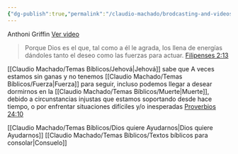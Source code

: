 ```yaml
---
{"dg-publish":true,"permalink":"/claudio-machado/brodcasting-and-videos/dios-nos-llena-de-energia/","tags":["brodcasting","Consuelo"]}
---
```


Anthoni Griffin 
[Ver video](https://www.jw.org/finder?srcid=jwlshare&wtlocale=S&lank=pub-jwbvod25_14_VIDEO)

>Porque Dios es el que, tal como a él le agrada, los llena de energías dándoles tanto el deseo como las fuerzas para actuar. [Filipenses 2:13](https://wol.jw.org/es/wol/b/r4/lp-s/nwtsty/50/2#v=50:2:13)


[[Claudio Machado/Temas Bíblicos/Jehová\|Jehová]] sabe que A veces estamos sin ganas y no tenemos [[Claudio Machado/Temas Bíblicos/Fuerza\|Fuerza]] para seguir, incluso podemos llegar a desear dormirnos en la [[Claudio Machado/Temas Bíblicos/Muerte\|Muerte]], debido a circunstancias injustas que estamos soportando desde hace tiempo, o por  enfrentar situaciones difíciles y/o inesperadas [Proverbios 24:10](https://wol.jw.org/es/wol/b/r4/lp-s/nwtsty/20/24#v=20:24:10) 

[[Claudio Machado/Temas Bíblicos/Dios quiere Ayudarnos\|Dios quiere Ayudarnos]] 
[[Claudio Machado/Temas Bíblicos/Textos bíblicos para consolar\|Consuelo]] 
